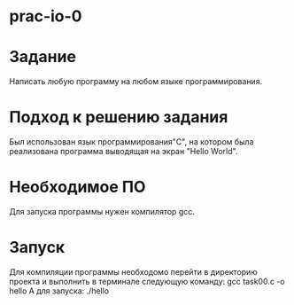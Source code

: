 # prac-io-0
# Задание
Написать любую программу на любом языке программирования.
# Подход к решению задания
Был использован язык программирования"С", на котором была реализована программа выводящая на экран "Hello World".
# Необходимое ПО
Для запуска программы нужен компилятор gcc.
# Запуск
Для компиляции  программы необходомо перейти в директорию проекта и выполнить в терминале следующую команду:
gcc task00.c -o hello
А для запуска:
./hello
